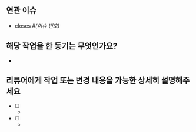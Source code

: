 ## 연관 이슈
- closes #*(이슈 번호)*
## 해당 작업을 한 동기는 무엇인가요?
-
## 리뷰어에게 작업 또는 변경 내용을 가능한 상세히 설명해주세요
- [ ]
  -
- [ ]
  -
